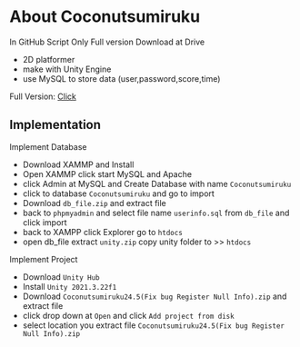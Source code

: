 
# About Coconutsumiruku
In GitHub Script Only Full version Download at Drive
- 2D platformer
- make with Unity Engine
- use MySQL to store data (user,password,score,time)

Full Version: [Click](https://drive.google.com/drive/folders/1suoXiMopr3ewnDlZdx88mnGzsOU-FsPN?usp=share_link)


## Implementation

Implement Database
- Download XAMMP and Install
- Open XAMMP click start MySQL and Apache 
- click Admin at MySQL and Create Database with name `Coconutsumiruku`
- click to database `Coconutsumiruku` and go to import
- Download `db_file.zip` and extract file 
- back to `phpmyadmin` and select file name `userinfo.sql` from `db_file` and click import
- back to XAMPP click Explorer go to `htdocs` 
- open db_file extract `unity.zip` copy unity folder to >> `htdocs`


Implement Project 
- Download `Unity Hub`
- Install `Unity 2021.3.22f1`
- Download `Coconutsumiruku24.5(Fix bug Register Null Info).zip` and extract file
- click drop down at `Open` and click `Add project from disk`
- select location you extract file `Coconutsumiruku24.5(Fix bug Register Null Info).zip`

